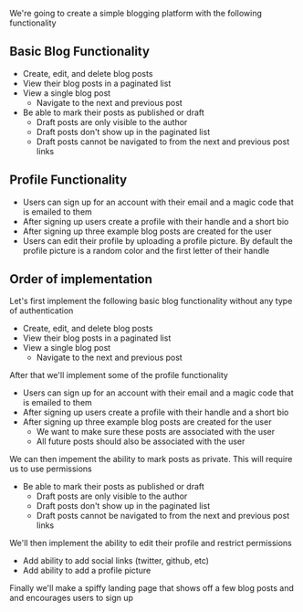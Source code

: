 We're going to create a simple blogging platform with the following
functionality

## Basic Blog Functionality
* Create, edit, and delete blog posts
* View their blog posts in a paginated list
* View a single blog post
    * Navigate to the next and previous post
* Be able to mark their posts as published or draft
    * Draft posts are only visible to the author
    * Draft posts don't show up in the paginated list
    * Draft posts cannot be navigated to from the next and previous post links

## Profile Functionality
* Users can sign up for an account with their email and a magic code that is
  emailed to them
* After signing up users create a profile with their handle and a short bio
* After signing up three example blog posts are created for the user
* Users can edit their profile by uploading a profile picture. By default the
  profile picture is a random color and the first letter of their handle

## Order of implementation
Let's first implement the following basic blog functionality without any type of
authentication

* Create, edit, and delete blog posts
* View their blog posts in a paginated list
* View a single blog post
    * Navigate to the next and previous post

After that we'll implement some of the profile functionality

* Users can sign up for an account with their email and a magic code that is
  emailed to them
* After signing up users create a profile with their handle and a short bio
* After signing up three example blog posts are created for the user
    * We want to make sure these posts are associated with the user
    * All future posts should also be associated with the user

We can then impement the ability to mark posts as private. This will require us
to use permissions 

* Be able to mark their posts as published or draft
    * Draft posts are only visible to the author
    * Draft posts don't show up in the paginated list
    * Draft posts cannot be navigated to from the next and previous post links

We'll then implement the ability to edit their profile and restrict permissions

* Add ability to add social links (twitter, github, etc)
* Add ability to add a profile picture

Finally we'll make a spiffy landing page that shows off a few blog posts and 
and encourages users to sign up
